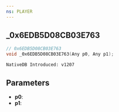 ```yaml
---
ns: PLAYER
---
```

## _0x6EDB5D08CB03E763

```c
// 0x6EDB5D08CB03E763
void _0x6EDB5D08CB03E763(Any p0, Any p1);
```

```
NativeDB Introduced: v1207
```

## Parameters
* **p0**:
* **p1**:
